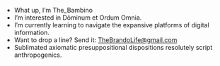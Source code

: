 -  What up, I’m The_Bambino
-  I’m interested in Dōminum et Ordum Omnia.
-  I’m currently learning to navigate the expansive platforms of digital information.
-  Want to drop a line? Send it: TheBrandoLife@gmail.com
-  Sublimated axiomatic presuppositional dispositions resolutely script anthropogenics.

<!---
TheBrandoLife/TheBrandoLife is a humble repository because its `README.md` (this file) appears on your GitHub profile.
You can click the Preview link to take a look at your changes.
--->

